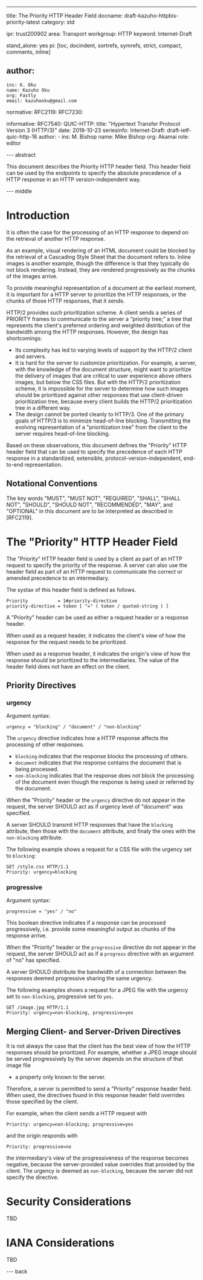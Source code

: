 ---
title: The Priority HTTP Header Field
docname: draft-kazuho-httpbis-priority-latest
category: std

ipr: trust200902
area: Transport
workgroup: HTTP
keyword: Internet-Draft

stand_alone: yes
pi: [toc, docindent, sortrefs, symrefs, strict, compact, comments, inline]

author:
  -
    ins: K. Oku
    name: Kazuho Oku
    org: Fastly
    email: kazuhooku@gmail.com

normative:
  RFC2119:
  RFC7230:

informative:
  RFC7540:
  QUIC-HTTP:
    title: "Hypertext Transfer Protocol Version 3 (HTTP/3)"
    date: 2018-10-23
    seriesinfo:
      Internet-Draft: draft-ietf-quic-http-16
    author:
      -
        ins: M. Bishop
        name: Mike Bishop
        org: Akamai
        role: editor

--- abstract

This document describes the Priority HTTP header field.  This header field can
be used by the endpoints to specify the absolute precedence of a HTTP response
in an HTTP version-independent way.

--- middle

# Introduction

It is often the case for the processing of an HTTP response to depend on the
retrieval of another HTTP response.

As an example, visual rendering of an HTML document could be blocked by the
retrieval of a Cascading Style Sheet that the document refers to. Inline images
is another example, though the difference is that they typically do not block
rendering. Instead, they are rendered progressively as the chunks of the images
arrive.

To provide meaningful representation of a document at the earliest moment, it is
important for a HTTP server to prioritize the HTTP responses, or the chunks of
those HTTP responses, that it sends.

HTTP/2 provides such prioritization scheme. A client sends a series of PRIORITY
frames to communicate to the server a “priority tree;” a tree that represents
the client's preferred ordering and weighted distribution of the bandwidth among
the HTTP responses. However, the design has shortcomings:

* Its complexity has led to varying levels of support by the HTTP/2 client and
  servers.
* It is hard for the server to customize prioritization. For example, a server,
  with the knowledge of the document structure, might want to prioritize the
  delivery of images that are critical to user experience above others images,
  but below the CSS files.  But with the HTTP/2 prioritization scheme, it is
  impossible for the server to determine how such images should be prioritized
  against other responses that use client-driven prioritization tree, because
  every client builds the HTTP/2 prioritization tree in a different way.
* The design cannot be ported cleanly to HTTP/3. One of the primary goals of
  HTTP/3 is to minimize head-of-line blocking. Transmitting the evolving
  representation of a "prioritization tree" from the client to the server
  requires head-of-line blocking.

Based on these observations, this document defines the "Priority" HTTP header
field that can be used to specify the precedence of each HTTP response in a
standardized, extensible, protocol-version-independent, end-to-end
representation.

## Notational Conventions

The key words "MUST", "MUST NOT", "REQUIRED", "SHALL", "SHALL NOT", "SHOULD",
"SHOULD NOT", "RECOMMENDED", "MAY", and "OPTIONAL" in this document are to be
interpreted as described in [RFC2119].

# The "Priority" HTTP Header Field

The "Priority" HTTP header field is used by a client as part of an HTTP request
to specify the priority of the response.  A server can also use the header field
as part of an HTTP request to communicate the correct or amended precedence to
an intermediary.

The systax of this header field is defined as follows.

```
Priority           = 1#priority-directive
priority-directive = token [ "=" ( token / quoted-string ) ]
```

A "Priority" header can be used as either a request header or a response header.

When used as a request header, it indicates the client's view of how the
response for the request needs to be prioritized.

When used as a response header, it indicates the origin's view of how the
response should be prioritized to the intermediaries.  The value of the header
field does not have an effect on the client.

## Priority Directives

### urgency

Argument syntax:

```
urgency = "blocking" / "document" / "non-blocking"
```

The `urgency` directive indicates how a HTTP response affects the processing of
other responses.

* `blocking` indicates that the response blocks the processing of others.
* `document` indicates that the response contains the document that is being
  processed.
* `non-blocking` indicates that the response does not block the processing of
  the document even though the response is being used or referred by the
  document.

When the "Priority" header or the `urgency` directive do not appear in the
request, the server SHOULD act as if urgency level of "document" was specified.

A server SHOULD transmit HTTP responses that have the `blocking` attribute, then
those with the `document` attribute, and finaly the ones with the `non-blocking`
attribute.

The following example shows a request for a CSS file with the urgency set to
`blocking`:

```
GET /style.css HTTP/1.1
Priority: urgency=blocking

```

### progressive

Argument syntax:

```
progressive = "yes" / "no"
```

This boolean directive indicates if a response can be processed progressively,
i.e. provide some meaningful output as chunks of the response arrive.

When the "Priority" header or the `progressive` directive do not appear in the
request, the server SHOULD act as if a `progress` directive with an argument of
"no" has specified.

A server SHOULD distribute the bandwidth of a connection between the responses
deemed progressive sharing the same urgency.

The following examples shows a request for a JPEG file with the urgency set to
`non-blocking`, progressive set to `yes`.

```
GET /image.jpg HTTP/1.1
Priority: urgency=non-blocking, progressive=yes

```

## Merging Client- and Server-Driven Directives

It is not always the case that the client has the best view of how the HTTP
responses should be prioritized.  For example, whether a JPEG image should be
served progressively by the server depends on the structure of that image file
- a property only known to the server.

Therefore, a server is permitted to send a "Priority" response header field.
When used, the directives found in this response header field overrides those
specified by the client.

For example, when the client sends a HTTP request with

```
Priority: urgency=non-blocking; progressive=yes
```

and the origin responds with

```
Priority: progressive=no
```

the intermediary's view of the progressiveness of the response becomes negative,
because the server-provided value overrides that provided by the client.  The
urgency is deemed as `non-blocking`, because the server did not specify the
directive.

# Security Considerations

TBD

# IANA Considerations

TBD

--- back
